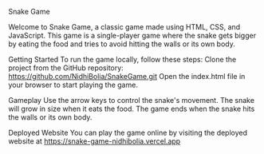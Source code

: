 Snake Game

Welcome to Snake Game, a classic game made using HTML, CSS, and JavaScript. This game is a single-player game where the snake gets bigger by eating the food and tries to avoid hitting the walls or its own body.

Getting Started
To run the game locally, follow these steps:
Clone the project from the GitHub repository: https://github.com/NidhiBolia/SnakeGame.git
Open the index.html file in your browser to start playing the game.

Gameplay
Use the arrow keys to control the snake's movement.
The snake will grow in size when it eats the food.
The game ends when the snake hits the walls or its own body.

Deployed Website
You can play the game online by visiting the deployed website at https://snake-game-nidhibolia.vercel.app
